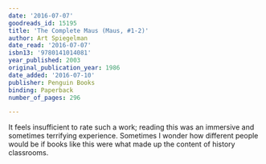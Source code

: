```yaml
---
date: '2016-07-07'
goodreads_id: 15195
title: 'The Complete Maus (Maus, #1-2)'
author: Art Spiegelman
date_read: '2016-07-07'
isbn13: '9780141014081'
year_published: 2003
original_publication_year: 1986
date_added: '2016-07-10'
publisher: Penguin Books
binding: Paperback
number_of_pages: 296

---
```

It feels insufficient to rate such a work; reading this was an immersive and sometimes terrifying experience. Sometimes I wonder how different people would be if books like this were what made up the content of history classrooms.
